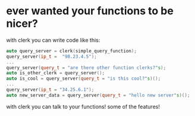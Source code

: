 # ever wanted your functions to be nicer?
with clerk you can write code like this:
```C++
auto query_server = clerk(simple_query_function);
query_server(ip_t =  "98.23.4.5");
...
query_server(query_t = "are there other function clerks?"s);
auto is_other_clerk = query_server();
auto is_cool = query_server(query_t = "is this cool?"s)();
...
query_server(ip_t = "34.25.6.1");
auto new_server_data = query_server(query_t = "hello new server"s)();
```

with clerk you can talk to your functions!
some of the features!
